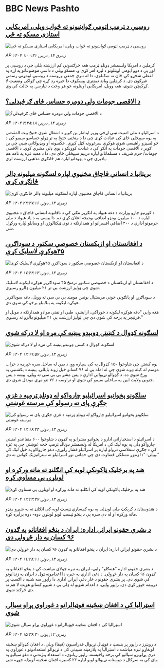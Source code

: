 # BBC News Pashto## [روسیې د ټرمپ اټومي ګواښونو ته ځواب ویلی، امریکايی استازی مسکو ته ځي](https://www.bbc.com/pashto/articles/cy0q519xvr2o?at_medium=RSS&at_campaign=rss?at_campaign=githubrss)![روسیې د ټرمپ اټومي ګواښونو ته ځواب ویلی، امریکايی استازی مسکو ته ځي](https://ichef.bbci.co.uk/ace/ws/240/cpsprodpb/b391/live/ab281ae0-7150-11f0-af20-030418be2ca5.jpg)_AP ۱۴۰۴ زمری ۱۴, درېنۍ ۱:۰۰:۳۱_کرملېن د امریکا ولسمشر ډونلډ ټرمپ هغه څرګندونې کم ارزښته بللې چې د روسیې پر لور یې د دوو اټومي اوبتلونو د لېږد امر کړی و. مسکو ویلي د داسې موضوعاتو په اړه په لفظي شخړو کې ځان نه ښکېلوي. دا له تېرې جمعې وروسته د روسیې لومړنی رسمي غبرګون دی. د کرملېن ویاند دیمتري پېسکوف دا خبره رد کړه چې ګواکې وضعیت لا کړکېچن شوی، هغه وویل، امریکايي اوبتلونه خو هر وخت د تیارسۍ په حالت کې وي.## [د الاقصی جومات ولې دومره حساس ځای ګرځېدلی؟](https://www.bbc.com/pashto/articles/c4gjd13y484o?at_medium=RSS&at_campaign=rss?at_campaign=githubrss)![د الاقصی جومات ولې دومره حساس ځای ګرځېدلی؟](https://ichef.bbci.co.uk/ace/ws/240/cpsprodpb/f1ef/live/2af2dcf0-d48d-11ed-aa8e-31a9f3ff4e07.png)_AP ۱۴۰۴ زمری ۱۴, درېنۍ ۳:۳۸:۱۸_د اسرائيلو د ملي امنيت ښي اړخي وزير ايتامار بن ګوير د اشغال شوي ختيځ بيت المقدس په يوه سپېڅلي ځای کې عبادت کړی چې دا د منځني ختيځ په تر ټولو حساسو سيمو کې د څو لسيزو راهيسې شوې هوکړې سرغړونه ګڼل کېږي. عکسونه او ويډيوګانې ښيي چي بن ګوير د الاقصی جومات په انګړ کې د عبادت کوونکو د يوې ډلې مشري کوي. د الاقصی جومات/ حرم شريف د مسلمانانو لپاره درېیم سپېڅلی ځای دی. دا د معبد غره په نامه هم يادېږي چې د يهودانو لپاره هم ځانګړی مذهبي ارزښت لري.## [بریتانیا د انساني قاچاق مخنیوي لپاره لسګونه ميليونه ډالر ځانګړي کړي](https://www.bbc.com/pashto/articles/cx290gdj0qqo?at_medium=RSS&at_campaign=rss?at_campaign=githubrss)![بریتانیا د انساني قاچاق مخنیوي لپاره لسګونه ميليونه ډالر ځانګړي کړي](https://ichef.bbci.co.uk/ace/ws/240/cpsprodpb/efed/live/06426480-7142-11f0-af20-030418be2ca5.jpg)_AP ۱۴۰۴ زمری ۱۳, دونۍ ۲۳:۳۷:۱۶_د کورنیو چارو وزارت د دغه هېواد په انګریز تنګي کې د ناقانونه انساني قاچاق د مخنیوي لپاره د ۱۰۰ میلیون پونډو اضافي بودیجه اعلان کړې ده.
دا پیسې به د یاد هېواد د ملي جرمونو ادارې د ۳۰۰ اضافي افسرانو او همدارنګه د نوې ټیکنالوژۍ او وسایلو لپاره ورکړل شي.## [د افغانستان او ازبکستان خصوصي سکتور د سوداګرۍ ۴۵هوکړې لاسلیک کړې](https://www.bbc.com/pashto/articles/c8x549kl9vqo?at_medium=RSS&at_campaign=rss?at_campaign=githubrss)![د افغانستان او ازبکستان خصوصي سکتور د سوداګرۍ ۴۵هوکړې لاسلیک کړې](https://ichef.bbci.co.uk/ace/ws/240/cpsprodpb/29e8/live/3fd4d1d0-7136-11f0-8dbd-f3d32ebd3327.jpg)_AP ۱۴۰۴ زمری ۱۳, دونۍ ۱۷:۴۴:۱۳_د افغانستان او ازبکستان د خصوصي سکتور ترمنځ ۴۵ سوداګریز هوکړه لیکونه لاسلیک شوي چې ټولیز ارزښت یې تر ۲۱ میلیون ډالرو رسېږي.

د سوداګرۍ او پانګونې خونې مرستیال یونس مومند بي بي سي ته وویل، دغه سوداګریز هوکړه لیکونه په بېلابېلو برخو کې شوي دي.

هغه وايي "دغه هوکړه لیکونه د خوراکي، ارایشي، طبي او نفتي موادو همدارنګه د موبل او فرنیچر په برخه کې شوي دي چې ټولیز ارزښت یې ۲۱ میلیونو ډالرو ته رسېږي."## [لسګونه کډوال د کښتۍ ډوبېدو پېښه کې مړه او لا درکه شوي ](https://www.bbc.com/pashto/articles/ce83v3j20m0o?at_medium=RSS&at_campaign=rss?at_campaign=githubrss)![لسګونه کډوال د کښتۍ ډوبېدو پېښه کې مړه او لا درکه شوي ](https://ichef.bbci.co.uk/ace/ws/240/cpsprodpb/cc61/live/db5fe710-70f1-11f0-af20-030418be2ca5.jpg)_AP ۱۴۰۴ زمری ۱۳, دونۍ ۱۲:۱۹:۵۷_يوه کښتۍ چې شاوخوا ۱۵۰ کډوال په کې سپاره وو، د يمن له ساحل سره څېرمه د خراب موسم له کبله ډوبه شوې چې له امله يې له ۷۶ کسانو خپل ژوند بایللی.
پېښه د يکشنبې په ورځ شوې ده.
د کډوالو نړيوالې ادارې د يمن مشر بي بي سي ته ويلي، پېښه د يمن جنوبي ولايت ابين په ساحلي سيمو کې شوې او تراوسه د ۷۶ تنو مړي موندل شوي دي.## [ سلګونو پخوانیو اسرائیلیو چارواکو له ډونلډ ټرمپه د غزې جګړې پای ته رسولو کې مرسته غوښتې](https://www.bbc.com/pashto/articles/cm21y8k0ey9o?at_medium=RSS&at_campaign=rss?at_campaign=githubrss)![ سلګونو پخوانیو اسرائیلیو چارواکو له ډونلډ ټرمپه د غزې جګړې پای ته رسولو کې مرسته غوښتې](https://ichef.bbci.co.uk/ace/ws/240/cpsprodpb/7090/live/460b3f70-7150-11f0-af20-030418be2ca5.jpg)_AP ۱۴۰۴ زمری ۱۳, دونۍ ۱۲:۱۶:۴۴_د اسرائیلو د استخباراتي ادارو د پخوانیو مشرانو په ګډون د شاوخوا ۶۰۰ متقاعدو امنیتي چارواکو ډلې په یوه لیک کې د امریکا له ولسمشر ډونالډ ټرمپ څخه غوښتي چې په غزه کې د جګړې سملاسي درولو لپاره پر اسرائیلو فشار راوړي.
دغو چارواکو په خپل لیک کې ویلي: "دا زموږ مسلکي قضاوت دی چې حماس نور اسرائیلو ته ستراتیژیک ګواښ نه دی."## [هند په برخلیک ټاکونکې لوبه کې انګلنډ ته ماته ورکړه او لوبلړۍ یې مساوي کړه](https://www.bbc.com/pashto/articles/crm4jdg133jo?at_medium=RSS&at_campaign=rss?at_campaign=githubrss)![هند په برخلیک ټاکونکې لوبه کې انګلنډ ته ماته ورکړه او لوبلړۍ یې مساوي کړه](https://ichef.bbci.co.uk/ace/ws/240/cpsprodpb/6540/live/48c5f7d0-713e-11f0-9861-eb745fcf4d83.jpg)_AP ۱۴۰۴ زمری ۱۳, دونۍ ۱۲:۲۳:۴۷_د هندوستان د کرېکټ ملي لوبډلې په یوه کمسارې ټېسټ لوبه کې انګلنډ ته  په شپږو منډو ماته ورکړه او له دې سره یې د پنځو ټېسټ لوبو لوبلړۍ دوه- دوه برابره کړه.## [د بشري حقونو ایرانۍ اداره: ایران د پنځو افغانانو په ګډون ۹۶ کسان په دار ځړولي دي](https://www.bbc.com/pashto/articles/clyv3d6n4x1o?at_medium=RSS&at_campaign=rss?at_campaign=githubrss)![د بشري حقونو ایرانۍ اداره: ایران د پنځو افغانانو په ګډون ۹۶ کسان په دار ځړولي دي](https://ichef.bbci.co.uk/ace/ws/240/cpsprodpb/c783/live/90b958c0-7125-11f0-8dbd-f3d32ebd3327.jpg)_AP ۱۴۰۴ زمری ۱۳, دونۍ ۱۱:۲۸:۱۱_د بشري حقونو اداره "هنه‌ګاو" وايي، ایران په تېره جولای میاشت کې د پنځو افغانانو په ګډون ۹۶ کسان په دار ځړولي. د دغې ادارې په خبره دا اعدامونه ټول د ایران په زندانونو کې شوي دي.
پر بشري حقونو د څار دغې ایرانۍ ادارې دا راپور سه شنبه د اګسټ پر دریېمه خپور کړی دی. راپور وايي، د اعدام شویو له ډلې یې د شپږو کسانو هویت لا هم نه دی  څرګند شوی.## [اسټرالیا کې د افغان ښځینه فوټبالرانو د غوراوي پړاو سیالۍ شوي](https://www.bbc.com/pashto/articles/cm21y9jzlmpo?at_medium=RSS&at_campaign=rss?at_campaign=githubrss)![اسټرالیا کې د افغان ښځینه فوټبالرانو د غوراوي پړاو سیالۍ شوي](https://ichef.bbci.co.uk/ace/ws/240/cpsprodpb/74af/live/e3b51110-707e-11f0-89ea-4d6f9851f623.jpg)_AP ۱۴۰۴ زمری ۱۲, يونۍ ۱۵:۳۶:۳۰_د رویټرز د راپور پر بنسټ د فوټبال نړیوال فدراسیون (فیفا) ویلې، د افغان کډوالو ښځینه لوبغاړو تېره میاشت د اسټرالیا په پلازمېنه سېډني کې د نړیوالو استعدادونو د غوراوي په درې پړاویزو سیالیو کې برخه واخیسته. راپور زیاتوي، د استعداد پېژندنې د دغو سیالیو په پای کې به سږکال د دوستانه نړیوالو لوبو لپاره ۲۳ کسیزه افغان ښځینه لوبډله جوړه شي.